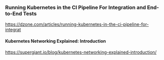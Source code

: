 
### Running Kubernetes in the CI Pipeline For Integration and End-to-End Tests

https://dzone.com/articles/running-kubernetes-in-the-ci-pipeline-for-integrat

#### Kubernetes Networking Explained: Introduction

https://supergiant.io/blog/kubernetes-networking-explained-introduction/
